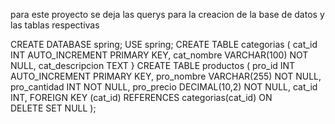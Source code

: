 para este proyecto se deja las querys para la creacion de la base de datos y las tablas respectivas

CREATE DATABASE spring;
USE spring;
CREATE TABLE categorias (
    cat_id INT AUTO_INCREMENT PRIMARY KEY,
    cat_nombre VARCHAR(100) NOT NULL,
    cat_descripcion TEXT
}
CREATE TABLE productos (
    pro_id INT AUTO_INCREMENT PRIMARY KEY,
    pro_nombre VARCHAR(255) NOT NULL,
    pro_cantidad INT NOT NULL,
    pro_precio DECIMAL(10,2) NOT NULL,
    cat_id INT,
    FOREIGN KEY (cat_id) REFERENCES categorias(cat_id) ON DELETE SET NULL
);
